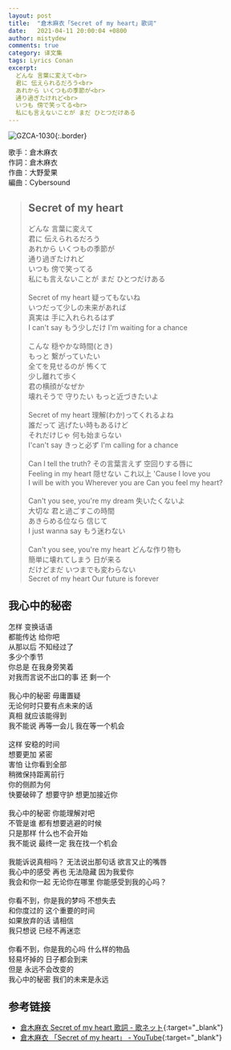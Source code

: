 ```yaml
---
layout: post
title:  "倉木麻衣「Secret of my heart」歌词"
date:   2021-04-11 20:00:04 +0800
author: mistydew
comments: true
category: 译文集
tags: Lyrics Conan
excerpt:
  どんな 言葉に変えて<br>
  君に 伝えられるだろう<br>
  あれから いくつもの季節が<br>
  通り過ぎたけれど<br>
  いつも 傍で笑ってる<br>
  私にも言えないことが まだ ひとつだけある
---
```

![GZCA-1030](https://www.mai-kuraki.com/jacket/sg/GZCA-1030.jpg){:.border}

歌手：倉木麻衣<br>
作詞：倉木麻衣<br>
作曲：大野愛果<br>
編曲：Cybersound

<blockquote class="original">
  <h2>Secret of my heart</h2>
  <p>
    どんな 言葉に変えて<br>
    君に 伝えられるだろう<br>
    あれから いくつもの季節が<br>
    通り過ぎたけれど<br>
    いつも 傍で笑ってる<br>
    私にも言えないことが まだ ひとつだけある<br>
    <br>
    Secret of my heart 疑ってもないね<br>
    いつだって少しの未来があれば<br>
    真実は 手に入れられるはず<br>
    I can't say もう少しだけ I'm waiting for a chance<br>
    <br>
    こんな 穏やかな時間(とき)<br>
    もっと 繋がっていたい<br>
    全てを見せるのが 怖くて<br>
    少し離れて歩く<br>
    君の横顔がなぜか<br>
    壊れそうで 守りたい もっと近づきたいよ<br>
    <br>
    Secret of my heart 理解(わか)ってくれるよね<br>
    誰だって 逃げたい時もあるけど<br>
    それだけじゃ 何も始まらない<br>
    I'can't say きっと必ず I'm calling for a chance<br>
    <br>
    Can I tell the truth? その言葉言えず 空回りする唇に<br>
    Feeling in my heart 隠せない これ以上 'Cause I love you<br>
    I will be with you Wherever you are Can you feel my heart?<br>
    <br>
    Can't you see, you're my dream 失いたくないよ<br>
    大切な 君と過ごすこの時間<br>
    あきらめる位なら 信じて<br>
    I just wanna say もう迷わない<br>
    <br>
    Can't you see, you're my heart どんな作り物も<br>
    簡単に壊れてしまう 日が来る<br>
    だけどまだ いつまでも変わらない<br>
    Secret of my heart Our future is forever
  </p>
</blockquote>

<div class="translation">
  <h2>我心中的秘密</h2>
  <p>
    怎样 变换话语<br>
    都能传达 给你吧<br>
    从那以后 不知经过了<br>
    多少个季节<br>
    你总是 在我身旁笑着<br>
    对我而言说不出口的事 还 剩一个<br>
    <br>
    我心中的秘密 毋庸置疑<br>
    无论何时只要有点未来的话<br>
    真相 就应该能得到<br>
    我不能说 再等一会儿 我在等一个机会<br>
    <br>
    这样 安稳的时间<br>
    想要更加 紧密<br>
    害怕 让你看到全部<br>
    稍微保持距离前行<br>
    你的侧颜为何<br>
    快要破碎了 想要守护 想更加接近你<br>
    <br>
    我心中的秘密 你能理解对吧<br>
    不管是谁 都有想要逃避的时候<br>
    只是那样 什么也不会开始<br>
    我不能说 最终一定 我在找一个机会<br>
    <br>
    我能诉说真相吗？ 无法说出那句话 欲言又止的嘴唇<br>
    我心中的感受 再也 无法隐藏 因为我爱你<br>
    我会和你一起 无论你在哪里 你能感受到我的心吗？<br>
    <br>
    你看不到，你是我的梦吗 不想失去<br>
    和你度过的 这个重要的时间<br>
    如果放弃的话 请相信<br>
    我只想说 已经不再迷恋<br>
    <br>
    你看不到，你是我的心吗 什么样的物品<br>
    轻易坏掉的 日子都会到来<br>
    但是 永远不会改变的<br>
    我心中的秘密 我们的未来是永远
  </p>
</div>

## 参考链接

* [倉木麻衣 Secret of my heart 歌詞 - 歌ネット](https://www.uta-net.com/song/12340/){:target="_blank"}
* [倉木麻衣 「Secret of my heart」 - YouTube](https://youtu.be/u0-iM590YYA){:target="_blank"}
